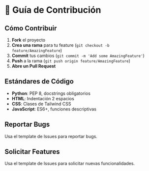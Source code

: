 # 🤝 Guía de Contribución

## Cómo Contribuir

1. **Fork** el proyecto
2. **Crea una rama** para tu feature (`git checkout -b feature/AmazingFeature`)
3. **Commit** tus cambios (`git commit -m 'Add some AmazingFeature'`)
4. **Push** a la rama (`git push origin feature/AmazingFeature`)
5. **Abre un Pull Request**

## Estándares de Código

- **Python**: PEP 8, docstrings obligatorios
- **HTML**: Indentación 2 espacios
- **CSS**: Clases de Tailwind CSS
- **JavaScript**: ES6+, funciones descriptivas

## Reportar Bugs

Usa el template de Issues para reportar bugs.

## Solicitar Features

Usa el template de Issues para solicitar nuevas funcionalidades.
